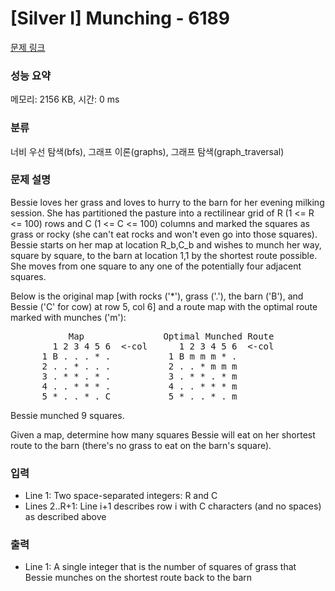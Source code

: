 # [Silver I] Munching - 6189 

[문제 링크](https://www.acmicpc.net/problem/6189) 

### 성능 요약

메모리: 2156 KB, 시간: 0 ms

### 분류

너비 우선 탐색(bfs), 그래프 이론(graphs), 그래프 탐색(graph_traversal)

### 문제 설명

<p>Bessie loves her grass and loves to hurry to the barn for her evening milking session. She has partitioned the pasture into a rectilinear grid of R (1 <= R <= 100) rows and C (1 <= C <= 100) columns and marked the squares as grass or rocky (she can't eat rocks and won't even go into those squares). Bessie starts on her map at location R_b,C_b and wishes to munch her way, square by square, to the barn at location 1,1 by the shortest route possible. She moves from one square to any one of the potentially four adjacent squares.</p>

<p>Below is the original map [with rocks ('*'), grass ('.'), the barn ('B'), and Bessie ('C' for cow) at row 5, col 6] and a route map with the optimal route marked with munches ('m'):</p>

<pre>           Map               Optimal Munched Route
        1 2 3 4 5 6  <-col      1 2 3 4 5 6  <-col
      1 B . . . * .           1 B m m m * .
      2 . . * . . .           2 . . * m m m
      3 . * * . * .           3 . * * . * m
      4 . . * * * .           4 . . * * * m
      5 * . . * . C           5 * . . * . m</pre>

<p>Bessie munched 9 squares.</p>

<p>Given a map, determine how many squares Bessie will eat on her shortest route to the barn (there's no grass to eat on the barn's square).</p>

### 입력 

 <ul>
	<li>Line 1: Two space-separated integers: R and C</li>
	<li>Lines 2..R+1: Line i+1 describes row i with C characters (and no spaces) as described above</li>
</ul>

<p> </p>

### 출력 

 <ul>
	<li>Line 1: A single integer that is the number of squares of grass that Bessie munches on the shortest route back to the barn</li>
</ul>

